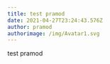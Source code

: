 ```yaml
---
title: test pramod
date: 2021-04-27T23:24:43.576Z
author: pramod
authorimage: /img/Avatar1.svg
---
```

test pramod